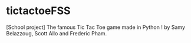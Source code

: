 # tictactoeFSS
[School project] The famous Tic Tac Toe game made in Python ! by Samy Belazzoug, Scott Allo and Frederic Pham.
